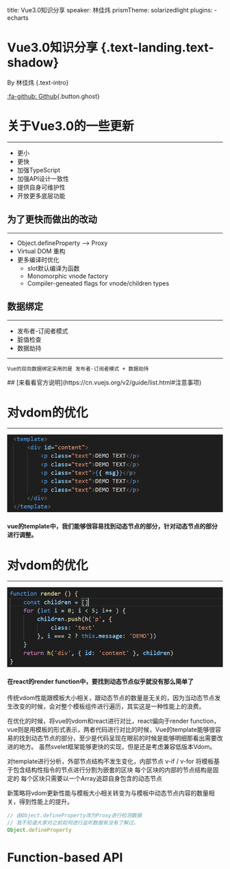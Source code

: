 title: Vue3.0知识分享
speaker: 林佳炜
prismTheme: solarizedlight
plugins:
    - echarts

<slide class="bg-black-blue aligncenter" image="https://source.unsplash.com/C1HhAQrbykQ/ .dark">

# Vue3.0知识分享 {.text-landing.text-shadow}

By 林佳炜 {.text-intro}

[:fa-github: Github](https://github.com/lin559){.button.ghost}

<slide class="bg-black-blue aligncenter" image="https://source.unsplash.com/C1HhAQrbykQ/ .dark">

# 关于Vue3.0的一些更新

----

- 更小
- 更快
- 加强TypeScript
- 加强API设计一致性
- 提供自身可维护性
- 开放更多底层功能


<slide class="bg-black-blue aligncenter" image="https://source.unsplash.com/C1HhAQrbykQ/ .dark">

## 为了更快而做出的改动

----

- Object.defineProperty --> Proxy
- Virtual DOM 重构
- 更多编译时优化
    - slot默认编译为函数
    - Monomorphic vnode factory
    - Compiler-geneated flags for vnode/children types

<slide class="bg-black-blue aligncenter" image="https://source.unsplash.com/C1HhAQrbykQ/ .dark">


<!-- 其实在今年年初的时候proxy的版本已经做好，但是并没有发布，因为现在IE11并不能够使用proxy即使发布了可能还是得用2.x的版本 -->
## 数据绑定
----
- 发布者-订阅者模式
- 脏值检查
- 数据劫持
----
`Vue的双向数据绑定采用的是 发布者-订阅者模式 + 数据劫持`

<slide class="bg-black-blue aligncenter" image="https://source.unsplash.com/C1HhAQrbykQ/ .dark">
## [来看看官方说明](https://cn.vuejs.org/v2/guide/list.html#注意事项)


<slide class="bg-black-blue aligncenter" image="https://source.unsplash.com/C1HhAQrbykQ/ .dark">

# 对vdom的优化
----
![](asset/vue.png)

#### vue的template中，我们能够很容易找到动态节点的部分，针对动态节点的部分进行调整。

<slide class="bg-black-blue aligncenter" image="https://source.unsplash.com/C1HhAQrbykQ/ .dark">

# 对vdom的优化
----
![](asset/react.png)

#### 在react的render function中，要找到动态节点似乎就没有那么简单了

<slide class="bg-black-blue aligncenter" image="https://source.unsplash.com/C1HhAQrbykQ/ .dark">

传统vdom性能跟模板大小相关，跟动态节点的数量是无关的，因为当动态节点发生改变的时候，会对整个模板组件进行遍历，其实这是一种性能上的浪费。

在优化的时候，将vue的vdom和react进行对比，react偏向于render function，vue则是用模板的形式表示，两者代码进行对比的时候，Vue的template能够很容易的找到动态节点的部分，至少是代码呈现在眼前的时候是能够明细那看出需要改进的地方。
虽然svelet框架能够更快的实现，但是还是考虑兼容低版本Vdom。

对template进行分析，外部节点结构不发生变化，内部节点
v-if / v-for
将模板基于包含结构性指令的节点进行分割为嵌套的区块
每个区块的内部的节点结构是固定的
每个区块只需要以一个Array追踪自身包含的动态节点


新策略将vdom更新性能与模板大小相关转变为与模板中动态节点内容的数量相关，得到性能上的提升。

```javascript
// 由Object.defineProperty改为Proxy进行检测数据
// 我不知道大家对之前如何进行监听数据有没有了解过。
Object.defineProperty
```
<slide class="bg-black-blue aligncenter" image="https://source.unsplash.com/C1HhAQrbykQ/ .dark">

# Function-based API
